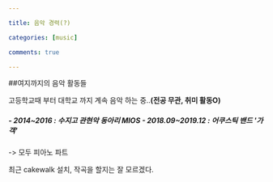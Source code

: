 ```yaml
---

title: 음악 경력(?)

categories: [music]

comments: true

---
```


##여지까지의 음악 활동들

고등학교때 부터 대학교 까지 계속 음악 하는 중..<strong>(전공 무관, 취미 활동O)</strong>

<h5>
- 2014~2016 : 수지고 관현악 동아리 MIOS
- 2018.09~2019.12 : 어쿠스틱 밴드 '가객'
</h5>

-> 모두 피아노 파트


최근 cakewalk 설치, 작곡을 할지는 잘 모르겠다.

